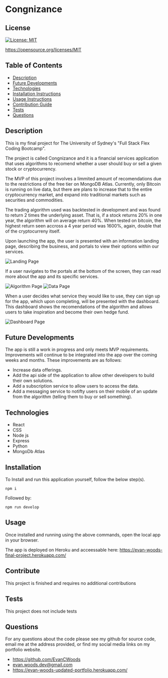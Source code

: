 # Congnizance


## License

[![License: MIT](https://img.shields.io/badge/License-MIT-yellow.svg)](https://opensource.org/licenses/MIT)

https://opensource.org/licenses/MIT



## Table of Contents
* [Description](#description) 
* [Future Developments](#futuredevelopments)
* [Technologies](#technologies)
* [Installation Instructions](#installation)
* [Usage Instructions](#usage)
* [Contribution Guide](#contribute)
* [Tests](#tests)
* [Questions](#questions)


## Description
This is my final project for The University of Sydney's "Full Stack Flex Coding Bootcamp". 

The project is called Congnizance and it is a financial services application that uses algorithms to recomend whether a user should buy or sell a given stock or cryptocurrency.

The MVP of this project involves a limmited amount of recomendations due to the restrictions of the free tier on MongoDB Atlas. Currently, only Bitcoin is running on live data, but there are plans to increase that to the entire cryptocurrency market, and expand into traditional markets such as securities and commodities.

The trading algorithm used was backtested in development and was found to return 2 times the underlying asset. That is, if a stock returns 20% in one year, the algorithm will on average return 40%. When tested on bitcoin, the highest return seen accross a 4 year period was 1600%, again, double that of the cryptocurreny itself.

Upon launching the app, the user is presented with an information landing page, describing the business, and portals to view their options within our services.

![Landing Page](./Assets/landing-new.png)


If a user navigates to the portals at the bottom of the screen, they can read more about the app and its specific services.

![Algorithm Page](./Assets/algo.png) ![Data Page](./Assets/data.png)

When a user decides what service they would like to use, they can sign up for the app, which upon completing, will be presented with the dashboard. This dashboard shows the recomendations of the algorithm and allows users to take inspiration and become their own hedge fund.


![Dashboard Page](./Assets/dashboard.png)


## Future Developments
The app is still a work in progress and only meets MVP requirements. Improvements will continue to be integrated into the app over the coming weeks and months. These improvements are as follows:
* Increase data offerings.
* Add the api side of the application to allow other developers to build their own solutions.
* Add a subscription service to allow users to access the data.
* Add a messaging service to notifty users on their mobile of an update from the algorithm (telling them to buy or sell something).

## Technologies
* React
* CSS
* Node js
* Express
* Python
* MongoDb Atlas


## Installation
To Install and run this application yourself, follow the below step(s).

```
npm i
```
Followed by:
```
npm run develop
```


## Usage
Once installed and running using the above commands, open the local app in your browser.

The app is deployed on Heroku and acceessable here: https://evan-woods-final-project.herokuapp.com/


## Contribute
This project is finished and requires no additional contributions


## Tests
This project does not include tests


## Questions
For any questions about the code please see my github for source code, email me at the address provided, or find my social media links on my portfolio website. 
* https://github.com/EvanCWoods
* evan.woods.dev@gmail.com
* https://evan-woods-updated-portfolio.herokuapp.com/
